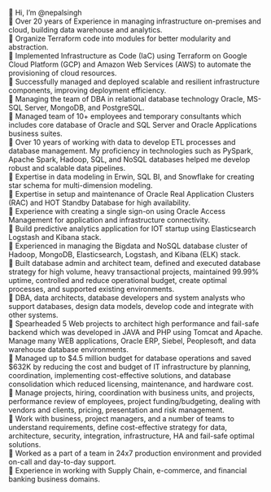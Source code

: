 👋 Hi, I’m @nepalsingh<br />
👀 Over 20 years of Experience in managing infrastructure on-premises and cloud, building data warehouse and analytics.<br />
👀 Organize Terraform code into modules for better modularity and abstraction.<br />
👀 Implemented Infrastructure as Code (IaC) using Terraform on Google Cloud Platform (GCP) and Amazon Web Services (AWS) to automate the provisioning of cloud resources.<br />
👀 Successfully managed and deployed scalable and resilient infrastructure components, improving deployment efficiency.<br />
👀 Managing the team of DBA in relational database technology Oracle, MS-SQL Server, MongoDB, and PostgreSQL.<br />
👀 Managed team of 10+ employees and temporary consultants which includes core database of Oracle and SQL Server and Oracle Applications business suites.<br />
👀 Over 10 years of working with data to develop ETL processes and database management. My proficiency in technologies such as PySpark, Apache Spark, Hadoop, SQL, and NoSQL databases helped me develop robust and scalable data pipelines.<br />
👀 Expertise in data modeling in Erwin, SQL BI, and Snowflake for creating star schema for multi-dimension modeling.<br />
👀 Expertise in setup and maintenance of Oracle Real Application Clusters (RAC) and HOT Standby Database for high availability.<br />
👀 Experience with creating a single sign-on using Oracle Access Management for application and infrastructure connectivity.<br />
👀 Build predictive analytics application for IOT startup using Elasticsearch Logstash and Kibana stack.<br />
👀 Experienced in managing the Bigdata and NoSQL database cluster of Hadoop, MongoDB, Elasticsearch, Logstash, and Kibana (ELK) stack.<br />
👀 Built database admin and architect team, defined and executed database strategy for high volume, heavy transactional projects, maintained 99.99% uptime, controlled and reduce operational budget, create optimal processes, and supported existing environments.<br />
👀 DBA, data architects, database developers and system analysts who support databases, design data models, develop code and integrate with other systems.<br />
👀 Spearheaded 5 Web projects to architect high performance and fail-safe backend which was developed in JAVA and PHP using Tomcat and Apache. Manage many WEB applications, Oracle ERP, Siebel, Peoplesoft, and data warehouse database environments.<br />
👀 Managed up to $4.5 million budget for database operations and saved $632K by reducing the cost and budget of IT infrastructure by planning, coordination, implementing cost-effective solutions, and database consolidation which reduced licensing, maintenance, and hardware cost.<br />
👀 Manage projects, hiring, coordination with business units, and projects, performance review of employees, project funding/budgeting, dealing with vendors and clients, pricing, presentation and risk management.<br />
👀 Work with business, project managers, and a number of teams to understand requirements, define cost-effective strategy for data, architecture, security, integration, infrastructure, HA and fail-safe optimal solutions.<br />
👀 Worked as a part of a team in 24x7 production environment and provided on-call and day-to-day support.<br />
👀 Experience in working with Supply Chain, e-commerce, and financial banking business domains.<br />
